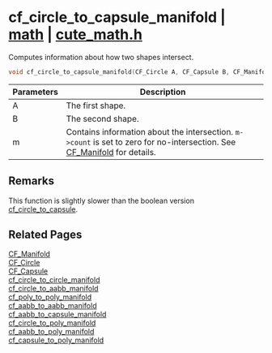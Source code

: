 # cf_circle_to_capsule_manifold | [math](https://github.com/RandyGaul/cute_framework/blob/master/docs/math/README.md) | [cute_math.h](https://github.com/RandyGaul/cute_framework/blob/master/include/cute_math.h)

Computes information about how two shapes intersect.

```cpp
void cf_circle_to_capsule_manifold(CF_Circle A, CF_Capsule B, CF_Manifold* m);
```

Parameters | Description
--- | ---
A | The first shape.
B | The second shape.
m | Contains information about the intersection. `m->count` is set to zero for no-intersection. See [CF_Manifold](https://github.com/RandyGaul/cute_framework/blob/master/docs/math/cf_manifold.md) for details.

## Remarks

This function is slightly slower than the boolean version [cf_circle_to_capsule](https://github.com/RandyGaul/cute_framework/blob/master/docs/math/cf_circle_to_capsule.md).

## Related Pages

[CF_Manifold](https://github.com/RandyGaul/cute_framework/blob/master/docs/math/cf_manifold.md)  
[CF_Circle](https://github.com/RandyGaul/cute_framework/blob/master/docs/math/cf_circle.md)  
[CF_Capsule](https://github.com/RandyGaul/cute_framework/blob/master/docs/math/cf_capsule.md)  
[cf_circle_to_circle_manifold](https://github.com/RandyGaul/cute_framework/blob/master/docs/math/cf_circle_to_circle_manifold.md)  
[cf_circle_to_aabb_manifold](https://github.com/RandyGaul/cute_framework/blob/master/docs/math/cf_circle_to_aabb_manifold.md)  
[cf_poly_to_poly_manifold](https://github.com/RandyGaul/cute_framework/blob/master/docs/math/cf_poly_to_poly_manifold.md)  
[cf_aabb_to_aabb_manifold](https://github.com/RandyGaul/cute_framework/blob/master/docs/math/cf_aabb_to_aabb_manifold.md)  
[cf_aabb_to_capsule_manifold](https://github.com/RandyGaul/cute_framework/blob/master/docs/math/cf_aabb_to_capsule_manifold.md)  
[cf_circle_to_poly_manifold](https://github.com/RandyGaul/cute_framework/blob/master/docs/math/cf_circle_to_poly_manifold.md)  
[cf_aabb_to_poly_manifold](https://github.com/RandyGaul/cute_framework/blob/master/docs/math/cf_aabb_to_poly_manifold.md)  
[cf_capsule_to_poly_manifold](https://github.com/RandyGaul/cute_framework/blob/master/docs/math/cf_capsule_to_poly_manifold.md)  
